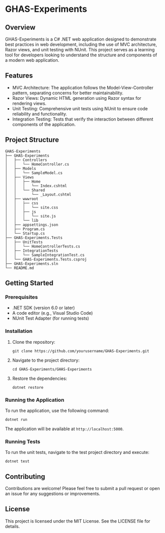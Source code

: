# GHAS-Experiments

## Overview
GHAS-Experiments is a C# .NET web application designed to demonstrate best practices in web development, including the use of MVC architecture, Razor views, and unit testing with NUnit. This project serves as a learning tool for developers looking to understand the structure and components of a modern web application.

## Features
- MVC Architecture: The application follows the Model-View-Controller pattern, separating concerns for better maintainability.
- Razor Views: Dynamic HTML generation using Razor syntax for rendering views.
- Unit Testing: Comprehensive unit tests using NUnit to ensure code reliability and functionality.
- Integration Testing: Tests that verify the interaction between different components of the application.

## Project Structure
```
GHAS-Experiments
├── GHAS-Experiments
│   ├── Controllers
│   │   └── HomeController.cs
│   ├── Models
│   │   └── SampleModel.cs
│   ├── Views
│   │   ├── Home
│   │   │   └── Index.cshtml
│   │   └── Shared
│   │       └── _Layout.cshtml
│   ├── wwwroot
│   │   ├── css
│   │   │   └── site.css
│   │   ├── js
│   │   │   └── site.js
│   │   └── lib
│   ├── appsettings.json
│   ├── Program.cs
│   └── Startup.cs
├── GHAS-Experiments.Tests
│   ├── UnitTests
│   │   └── HomeControllerTests.cs
│   ├── IntegrationTests
│   │   └── SampleIntegrationTest.cs
│   └── GHAS-Experiments.Tests.csproj
├── GHAS-Experiments.sln
└── README.md
```

## Getting Started

### Prerequisites
- .NET SDK (version 6.0 or later)
- A code editor (e.g., Visual Studio Code)
- NUnit Test Adapter (for running tests)

### Installation
1. Clone the repository:
   ```
   git clone https://github.com/yourusername/GHAS-Experiments.git
   ```
2. Navigate to the project directory:
   ```
   cd GHAS-Experiments/GHAS-Experiments
   ```
3. Restore the dependencies:
   ```
   dotnet restore
   ```

### Running the Application
To run the application, use the following command:
```
dotnet run
```
The application will be available at `http://localhost:5000`.

### Running Tests
To run the unit tests, navigate to the test project directory and execute:
```
dotnet test
```

## Contributing
Contributions are welcome! Please feel free to submit a pull request or open an issue for any suggestions or improvements.

## License
This project is licensed under the MIT License. See the LICENSE file for details.